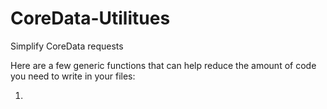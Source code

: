 # CoreData-Utilitues
Simplify CoreData requests

Here are a few generic functions that can help reduce the amount of code you need to write in your files:

1.
